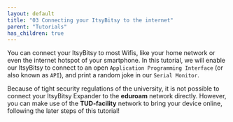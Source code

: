 ```yaml
---
layout: default
title: "03 Connecting your ItsyBitsy to the internet"
parent: "Tutorials"
has_children: true
---
```


You can connect your ItsyBitsy to most Wifis, like your home network or even the internet hotspot of your smartphone.
In this tutorial, we will enable our ItsyBitsy to connect to an open `Application Programming Interface` (or also known as `API`), and print a random joke in our `Serial Monitor`.

Because of tight security regulations of the university, it is not possible to connect your ItsyBitsy Expander to the **eduroam** network directly. However, you can make use of the **TUD-facility** network to bring your device online, following the later steps of this tutorial!